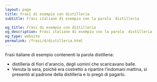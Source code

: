 ```yaml
---
layout: page
title: Frasi di esempio con distilleria 
subtitle: Frasi italiane di esempio con la parola  distilleria

og_title: Frasi di esempio con distilleria 
og_description: Frasi italiane di esempio con la parola  distilleria
og_type: website
permalink: /frasi/d/distilleria.html
---
```


Frasi italiane di esempio contenenti la parola distilleria:


- distilleria di fiori d'arancio, degli uomini che scaricavano balle.
- Venuta la sera, poiché era costretto a ripartire l'indomani mattina, si presentò al padrone della distilleria e lo pregò di pagarlo.
